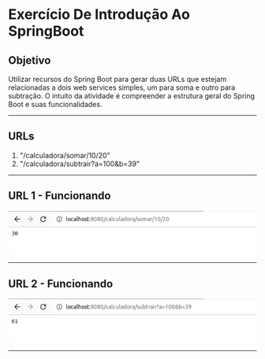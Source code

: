 # Exercício De Introdução Ao SpringBoot

## Objetivo

<p>
  Utilizar recursos do Spring Boot para gerar duas URLs que estejam relacionadas a dois web services simples, um para soma e outro para subtração. O intuito da atividade é compreender a estrutura geral do Spring Boot e suas funcionalidades.
</p>
<hr>

## URLs

<ol>
  <li> "/calculadora/somar/10/20"
  <li> "/calculadora/subtrair?a=100&b=39"
</ol>
<hr>

## URL 1 - Funcionando
<p>
  <img src = "https://github.com/CarlosVinicios99/Exercicio-Introducao-Spring-Boot/blob/main/imagens/URL_com_parametros1.png?raw=true" alt = "URL 1">
</p>
<hr>

## URL 2 - Funcionando
<p>
  <img src = "https://github.com/CarlosVinicios99/Exercicio-Introducao-Spring-Boot/blob/main/imagens/URL_com_parametros2.png?raw=true" alt = "URL 2">
</p>
<hr>
